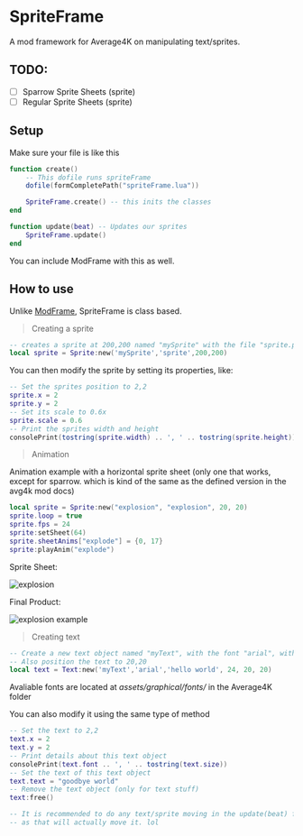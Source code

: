 # SpriteFrame
A mod framework for Average4K on manipulating text/sprites.

## TODO:

- [ ] Sparrow Sprite Sheets (sprite)
- [ ] Regular Sprite Sheets (sprite)

## Setup

Make sure your file is like this 
```lua
function create()
    -- This dofile runs spriteFrame
    dofile(formCompletePath("spriteFrame.lua"))

    SpriteFrame.create() -- this inits the classes
end

function update(beat) -- Updates our sprites
    SpriteFrame.update()
end
```

You can include ModFrame with this as well.

## How to use

Unlike [ModFrame](https://github.com/KadeDev/Avg4k-ModFrame), SpriteFrame is class based.

> Creating a sprite

```lua
-- creates a sprite at 200,200 named "mySprite" with the file "sprite.png" in the mod folder
local sprite = Sprite:new('mySprite','sprite',200,200)
```

You can then modify the sprite by setting its properties, like:
```lua
-- Set the sprites position to 2,2
sprite.x = 2
sprite.y = 2
-- Set its scale to 0.6x
sprite.scale = 0.6
-- Print the sprites width and height
consolePrint(tostring(sprite.width) .. ', ' .. tostring(sprite.height))
```

> Animation

Animation example with a horizontal sprite sheet (only one that works, except for sparrow. which is kind of the same as the defined version in the avg4k mod docs)

```lua
local sprite = Sprite:new("explosion", "explosion", 20, 20)
sprite.loop = true
sprite.fps = 24
sprite:setSheet(64)
sprite.sheetAnims["explode"] = {0, 17}
sprite:playAnim("explode")
```

Sprite Sheet: 

![explosion](https://user-images.githubusercontent.com/26305836/213835433-b1cce86e-72cb-4d9f-9373-70dc0d3885a6.png)

Final Product: 

![explosion example](https://user-images.githubusercontent.com/26305836/213835425-fe7eacfb-6ce7-4aaa-ac32-628b73d0d986.gif)

> Creating text

```lua
-- Create a new text object named "myText", with the font "arial", with the initial text of "hello world", and the size of 24.
-- Also position the text to 20,20
local text = Text:new('myText','arial','hello world', 24, 20, 20)
```

Avaliable fonts are located at *assets/graphical/fonts/* in the Average4K folder

You can also modify it using the same type of method
```lua
-- Set the text to 2,2
text.x = 2
text.y = 2
-- Print details about this text object
consolePrint(text.font .. ', ' .. tostring(text.size))
-- Set the text of this text object
text.text = "goodbye world"
-- Remove the text object (only for text stuff)
text:free()

-- It is recommended to do any text/sprite moving in the update(beat) function.
-- as that will actually move it. lol
```
